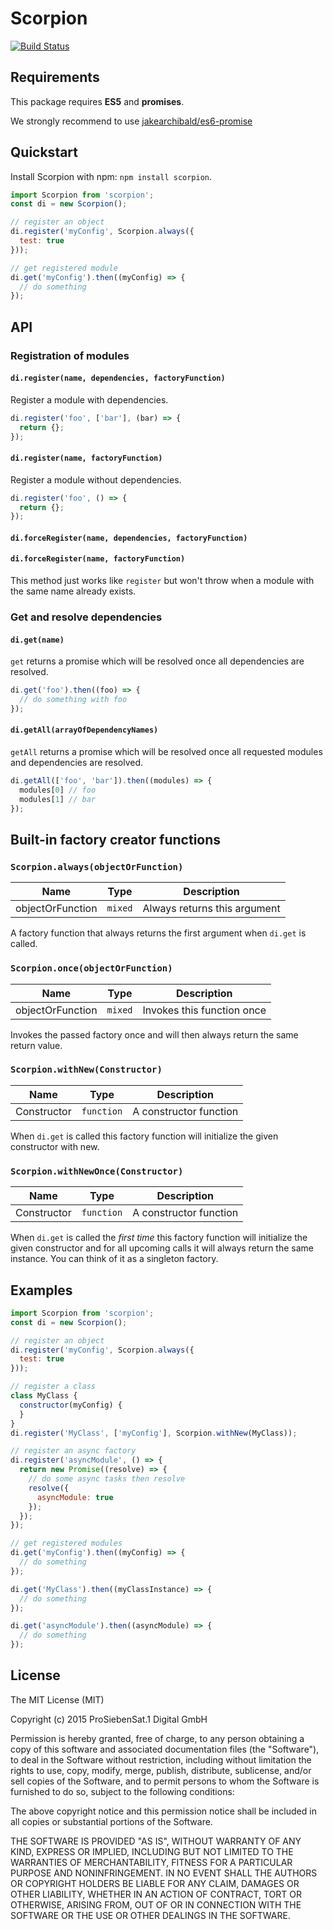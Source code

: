 # Scorpion

[![Build Status](https://travis-ci.org/p7s1digital/scorpion.svg?branch=master)](https://travis-ci.org/p7s1digital/scorpion)

## Requirements
This package requires **ES5** and **promises**.

We strongly recommend to use [jakearchibald/es6-promise](https://github.com/jakearchibald/es6-promise)

## Quickstart
Install Scorpion with npm: `npm install scorpion`.

```javascript
import Scorpion from 'scorpion';
const di = new Scorpion();

// register an object
di.register('myConfig', Scorpion.always({
  test: true
}));

// get registered module
di.get('myConfig').then((myConfig) => {
  // do something
});
```

## API

### Registration of modules

#### `di.register(name, dependencies, factoryFunction)`

Register a module with dependencies.

```javascript
di.register('foo', ['bar'], (bar) => {
  return {};
});
```

#### `di.register(name, factoryFunction)`

Register a module without dependencies.

```javascript
di.register('foo', () => {
  return {};
});
```

#### `di.forceRegister(name, dependencies, factoryFunction)`
#### `di.forceRegister(name, factoryFunction)`

This method just works like `register` but won't throw when a module with the same name already exists.

### Get and resolve dependencies

#### `di.get(name)`

`get` returns a promise which will be resolved once all dependencies are resolved.

```javascript
di.get('foo').then((foo) => {
  // do something with foo
});
```

#### `di.getAll(arrayOfDependencyNames)`

`getAll` returns a promise which will be resolved once all requested modules and dependencies are resolved.

```javascript
di.getAll(['foo', 'bar']).then((modules) => {
  modules[0] // foo
  modules[1] // bar
});
```

## Built-in factory creator functions

### `Scorpion.always(objectOrFunction)`

Name | Type | Description
-----|------|------------
objectOrFunction | `mixed` | Always returns this argument

A factory function that always returns the first argument when `di.get` is called.

### `Scorpion.once(objectOrFunction)`

Name | Type | Description
-----|------|------------
objectOrFunction | `mixed` | Invokes this function once

Invokes the passed factory once and will then always return the same return value.

### `Scorpion.withNew(Constructor)`

Name | Type | Description
-----|------|------------
Constructor | `function` | A constructor function

When `di.get` is called this factory function will initialize the given constructor with new.

### `Scorpion.withNewOnce(Constructor)`

Name | Type | Description
-----|------|------------
Constructor | `function` | A constructor function

When `di.get` is called the *first time* this factory function will initialize 
the given constructor and for all upcoming calls it will always return the
same instance. You can think of it as a singleton factory.

## Examples

```javascript
import Scorpion from 'scorpion';
const di = new Scorpion();

// register an object
di.register('myConfig', Scorpion.always({
  test: true
}));

// register a class
class MyClass {
  constructor(myConfig) {
  }
}
di.register('MyClass', ['myConfig'], Scorpion.withNew(MyClass));

// register an async factory
di.register('asyncModule', () => {
  return new Promise((resolve) => {
    // do some async tasks then resolve
    resolve({
      asyncModule: true
    });
  });
});

// get registered modules
di.get('myConfig').then((myConfig) => {
  // do something
});

di.get('MyClass').then((myClassInstance) => {
  // do something
});

di.get('asyncModule').then((asyncModule) => {
  // do something
});
```

## License

The MIT License (MIT)

Copyright (c) 2015 ProSiebenSat.1 Digital GmbH

Permission is hereby granted, free of charge, to any person obtaining a copy
of this software and associated documentation files (the "Software"), to deal
in the Software without restriction, including without limitation the rights
to use, copy, modify, merge, publish, distribute, sublicense, and/or sell
copies of the Software, and to permit persons to whom the Software is
furnished to do so, subject to the following conditions:

The above copyright notice and this permission notice shall be included in
all copies or substantial portions of the Software.

THE SOFTWARE IS PROVIDED "AS IS", WITHOUT WARRANTY OF ANY KIND, EXPRESS OR
IMPLIED, INCLUDING BUT NOT LIMITED TO THE WARRANTIES OF MERCHANTABILITY,
FITNESS FOR A PARTICULAR PURPOSE AND NONINFRINGEMENT. IN NO EVENT SHALL THE
AUTHORS OR COPYRIGHT HOLDERS BE LIABLE FOR ANY CLAIM, DAMAGES OR OTHER
LIABILITY, WHETHER IN AN ACTION OF CONTRACT, TORT OR OTHERWISE, ARISING FROM,
OUT OF OR IN CONNECTION WITH THE SOFTWARE OR THE USE OR OTHER DEALINGS IN
THE SOFTWARE.
